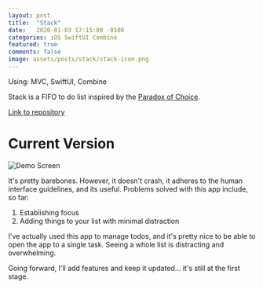 ```yaml
---
layout: post
title:  "Stack"
date:   2020-01-03 17:15:00 -0500
categories: iOS SwiftUI Combine
featured: true
comments: false
image: assets/posts/stack/stack-icon.png
---
```

Using: MVC, SwiftUI, Combine

Stack is a FIFO to do list inspired by the [Paradox of Choice](https://en.wikipedia.org/wiki/The_Paradox_of_Choice).

[Link to repository](https://github.com/joelhenryclark123/stack)

# Current Version
![Demo Screen](../assets/posts/stack/stack-demo.gif)

It's pretty barebones. However, it doesn't crash, it adheres to the human interface guidelines, and its useful. Problems solved with this app include, so far:
1. Establishing focus
2. Adding things to your list with minimal distraction

I've actually used this app to manage todos, and it's pretty nice to be able to open the app to a single task. Seeing a whole list is distracting and overwhelming.

Going forward, I'll add features and keep it updated... it's still at the first stage.
